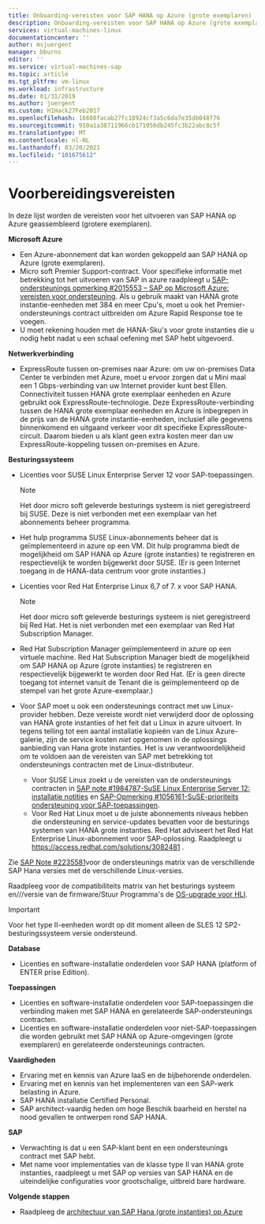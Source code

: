 ```yaml
---
title: Onboarding-vereisten voor SAP HANA op Azure (grote exemplaren) | Microsoft Docs
description: Onboarding-vereisten voor SAP HANA op Azure (grote exemplaren).
services: virtual-machines-linux
documentationcenter: ''
author: msjuergent
manager: bburns
editor: ''
ms.service: virtual-machines-sap
ms.topic: article
ms.tgt_pltfrm: vm-linux
ms.workload: infrastructure
ms.date: 01/31/2019
ms.author: juergent
ms.custom: H1Hack27Feb2017
ms.openlocfilehash: 16608facab27fc18924cf3a5c6da7e35db048f76
ms.sourcegitcommit: 910a1a38711966cb171050db245fc3b22abc8c5f
ms.translationtype: MT
ms.contentlocale: nl-NL
ms.lasthandoff: 03/20/2021
ms.locfileid: "101675612"
---
```

# <a name="onboarding-requirements"></a>Voorbereidingsvereisten

In deze lijst worden de vereisten voor het uitvoeren van SAP HANA op Azure geassembleerd (grotere exemplaren).

**Microsoft Azure**

- Een Azure-abonnement dat kan worden gekoppeld aan SAP HANA op Azure (grote exemplaren).
- Micro soft Premier Support-contract. Voor specifieke informatie met betrekking tot het uitvoeren van SAP in azure raadpleegt u [SAP-ondersteunings opmerking #2015553 – SAP op Microsoft Azure: vereisten voor ondersteuning](https://launchpad.support.sap.com/#/notes/2015553). Als u gebruik maakt van HANA grote instantie-eenheden met 384 en meer Cpu's, moet u ook het Premier-ondersteunings contract uitbreiden om Azure Rapid Response toe te voegen.
- U moet rekening houden met de HANA-Sku's voor grote instanties die u nodig hebt nadat u een schaal oefening met SAP hebt uitgevoerd.

**Netwerkverbinding**

- ExpressRoute tussen on-premises naar Azure: om uw on-premises Data Center te verbinden met Azure, moet u ervoor zorgen dat u Mini maal een 1 Gbps-verbinding van uw Internet provider kunt best Ellen. Connectiviteit tussen HANA grote exemplaar eenheden en Azure gebruikt ook ExpressRoute-technologie. Deze ExpressRoute-verbinding tussen de HANA grote exemplaar eenheden en Azure is inbegrepen in de prijs van de HANA grote instantie-eenheden, inclusief alle gegevens binnenkomend en uitgaand verkeer voor dit specifieke ExpressRoute-circuit. Daarom bieden u als klant geen extra kosten meer dan uw ExpressRoute-koppeling tussen on-premises en Azure.

**Besturingssysteem**

- Licenties voor SUSE Linux Enterprise Server 12 voor SAP-toepassingen.

   > [!NOTE] 
   > Het door micro soft geleverde besturings systeem is niet geregistreerd bij SUSE. Deze is niet verbonden met een exemplaar van het abonnements beheer programma.

- Het hulp programma SUSE Linux-abonnements beheer dat is geïmplementeerd in azure op een VM. Dit hulp programma biedt de mogelijkheid om SAP HANA op Azure (grote instanties) te registreren en respectievelijk te worden bijgewerkt door SUSE. (Er is geen Internet toegang in de HANA-data centrum voor grote instanties.) 
- Licenties voor Red Hat Enterprise Linux 6,7 of 7. x voor SAP HANA.

   > [!NOTE]
   > Het door micro soft geleverde besturings systeem is niet geregistreerd bij Red Hat. Het is niet verbonden met een exemplaar van Red Hat Subscription Manager.

- Red Hat Subscription Manager geïmplementeerd in azure op een virtuele machine. Red Hat Subscription Manager biedt de mogelijkheid om SAP HANA op Azure (grote instanties) te registreren en respectievelijk bijgewerkt te worden door Red Hat. (Er is geen directe toegang tot internet vanuit de Tenant die is geïmplementeerd op de stempel van het grote Azure-exemplaar.)
- Voor SAP moet u ook een ondersteunings contract met uw Linux-provider hebben. Deze vereiste wordt niet verwijderd door de oplossing van HANA grote instanties of het feit dat u Linux in azure uitvoert. In tegens telling tot een aantal installatie kopieën van de Linux Azure-galerie, zijn de service kosten *niet* opgenomen in de oplossings aanbieding van Hana grote instanties. Het is uw verantwoordelijkheid om te voldoen aan de vereisten van SAP met betrekking tot ondersteunings contracten met de Linux-distributeur. 
   - Voor SUSE Linux zoekt u de vereisten van de ondersteunings contracten in [SAP note #1984787-SuSE Linux Enterprise Server 12: installatie notities](https://launchpad.support.sap.com/#/notes/1984787) en [SAP-Opmerking #1056161-SuSE-prioriteits ondersteuning voor SAP-toepassingen](https://launchpad.support.sap.com/#/notes/1056161).
   - Voor Red Hat Linux moet u de juiste abonnements niveaus hebben die ondersteuning en service-updates bevatten voor de besturings systemen van HANA grote instanties. Red Hat adviseert het Red Hat Enterprise Linux-abonnement voor SAP-oplossing. Raadpleegt u https://access.redhat.com/solutions/3082481 . 

Zie [SAP Note #2235581](https://launchpad.support.sap.com/#/notes/2235581)voor de ondersteunings matrix van de verschillende SAP Hana versies met de verschillende Linux-versies.

Raadpleeg voor de compatibiliteits matrix van het besturings systeem en///versie van de firmware/Stuur Programma's de [OS-upgrade voor HLI](os-upgrade-hana-large-instance.md).


> [!IMPORTANT] 
> Voor het type II-eenheden wordt op dit moment alleen de SLES 12 SP2-besturingssysteem versie ondersteund. 


**Database**

- Licenties en software-installatie onderdelen voor SAP HANA (platform of ENTER prise Edition).

**Toepassingen**

- Licenties en software-installatie onderdelen voor SAP-toepassingen die verbinding maken met SAP HANA en gerelateerde SAP-ondersteunings contracten.
- Licenties en software-installatie onderdelen voor niet-SAP-toepassingen die worden gebruikt met SAP HANA op Azure-omgevingen (grote exemplaren) en gerelateerde ondersteunings contracten.

**Vaardigheden**

- Ervaring met en kennis van Azure IaaS en de bijbehorende onderdelen.
- Ervaring met en kennis van het implementeren van een SAP-werk belasting in Azure.
- SAP HANA installatie Certified Personal.
- SAP architect-vaardig heden om hoge Beschik baarheid en herstel na nood gevallen te ontwerpen rond SAP HANA.

**SAP**

- Verwachting is dat u een SAP-klant bent en een ondersteunings contract met SAP hebt.
- Met name voor implementaties van de klasse type II van HANA grote instanties, raadpleegt u met SAP op versies van SAP HANA en de uiteindelijke configuraties voor grootschalige, uitbreid bare hardware.

**Volgende stappen**
- Raadpleeg de [architectuur van SAP Hana (grote instanties) op Azure](hana-architecture.md)